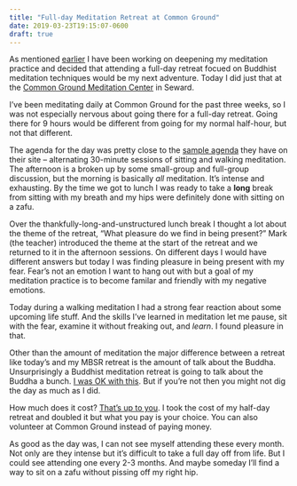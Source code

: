 ```yaml
---
title: "Full-day Meditation Retreat at Common Ground"
date: 2019-03-23T19:15:07-0600
draft: true
---
```






As mentioned [earlier](https://ianwhitney.micro.blog/2019/02/17/halfday-mindfullness-retreat.html) I have been working on deepening my meditation practice and decided that attending a full-day retreat focued on Buddhist meditation techniques would be my next adventure. Today I did just that at the [Common Ground Meditation Center](https://commongroundmeditation.org/) in Seward.

I’ve been meditating daily at Common Ground for the past three weeks, so I was not especially nervous about going there for a full-day retreat. Going there for 9 hours would be different from going for my normal half-hour, but not that different.

The agenda for the day was pretty close to the [sample agenda](https://docs.google.com/document/d/1udpqjEH5oBxzIIOPrQPRA88kPLTxH9V_v94DutCfrJQ/edit) they have on their site – alternating 30-minute sessions of sitting and walking meditation. The afternoon is a broken up by some small-group and full-group discussion, but the morning is basically _all_ meditation. It’s intense and exhausting. By the time we got to lunch I was ready to take a **long** break from sitting with my breath and my hips were definitely done with sitting on a zafu.

Over the thankfully-long-and-unstructured lunch break I thought a lot about the theme of the retreat, “What pleasure do we find in being present?” Mark (the teacher) introduced the theme at the start of the retreat and we returned to it in the afternoon sessions. On different days I would have different answers but today I was finding pleasure in being present with my fear. Fear’s not an emotion I want to hang out with but a goal of my meditation practice is to become familar and friendly with my negative emotions.

Today during a walking meditation I had a strong fear reaction about some upcoming life stuff. And the skills I’ve learned in meditation let me pause, sit with the fear, examine it without freaking out, and _learn_. I found pleasure in that.

Other than the amount of meditation the major difference between a retreat like today’s and my MBSR retreat is the amount of talk about the Buddha. Unsurprisingly a Buddhist meditation retreat is going to talk about the Buddha a bunch. [I was OK with this](https://ianwhitney.micro.blog/2019/03/22/a-quick-summary.html). But if you’re not then you might not dig the day as much as I did.

How much does it cost? [That’s up to you](https://commongroundmeditation.org/about/supporting-the-center/). I took the cost of my half-day retreat and doubled it but what you pay is your choice. You can also volunteer at Common Ground instead of paying money.

As good as the day was, I can not see myself attending these every month. Not only are they intense but it’s difficult to take a full day off from life. But I could see attending one every 2-3 months. And maybe someday I’ll find a way to sit on a zafu without pissing off my right hip.



